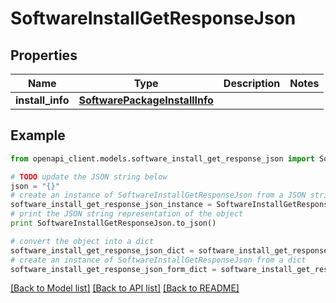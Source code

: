 # SoftwareInstallGetResponseJson


## Properties

Name | Type | Description | Notes
------------ | ------------- | ------------- | -------------
**install_info** | [**SoftwarePackageInstallInfo**](SoftwarePackageInstallInfo.md) |  | 

## Example

```python
from openapi_client.models.software_install_get_response_json import SoftwareInstallGetResponseJson

# TODO update the JSON string below
json = "{}"
# create an instance of SoftwareInstallGetResponseJson from a JSON string
software_install_get_response_json_instance = SoftwareInstallGetResponseJson.from_json(json)
# print the JSON string representation of the object
print SoftwareInstallGetResponseJson.to_json()

# convert the object into a dict
software_install_get_response_json_dict = software_install_get_response_json_instance.to_dict()
# create an instance of SoftwareInstallGetResponseJson from a dict
software_install_get_response_json_form_dict = software_install_get_response_json.from_dict(software_install_get_response_json_dict)
```
[[Back to Model list]](../README.md#documentation-for-models) [[Back to API list]](../README.md#documentation-for-api-endpoints) [[Back to README]](../README.md)


